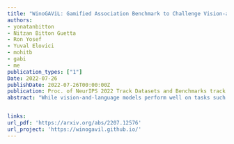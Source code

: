 ```yaml
---
title: "WinoGAViL: Gamified Association Benchmark to Challenge Vision-and-Language Models"
authors:
- yonatanbitton
- Nitzan Bitton Guetta
- Ron Yosef
- Yuval Elovici
- mohitb
- gabi
- me
publication_types: ["1"]
Date: 2022-07-26
publishDate: 2022-07-26T00:00:00Z
publication: Proc. of NeurIPS 2022 Track Datasets and Benchmarks track <span style="color:red">featured presentation</span>
abstract: "While vision-and-language models perform well on tasks such as visual question answering, they struggle when it comes to basic human commonsense reasoning skills. In this work, we introduce WinoGAViL: an online game to collect vision-and-language associations, (e.g., werewolves to a full moon), used as a dynamic benchmark to evaluate state-of-the-art models. Inspired by the popular card game Codenames, a spymaster gives a textual cue related to several visual candidates, and another player has to identify them. Human players are rewarded for creating associations that are challenging for a rival AI model but still solvable by other human players. We use the game to collect 3.5K instances, finding that they are intuitive for humans (>90% Jaccard index) but challenging for state-of-the-art AI models, where the best model (ViLT) achieves a score of 52%, succeeding mostly where the cue is visually salient. Our analysis as well as the feedback we collect from players indicate that the collected associations require diverse reasoning skills, including general knowledge, common sense, abstraction, and more. We release the dataset, the code and the interactive game, aiming to allow future data collection that can be used to develop models with better association abilities. "


links:
url_pdf: 'https://arxiv.org/abs/2207.12576'
url_project: 'https://winogavil.github.io/'
---
```

